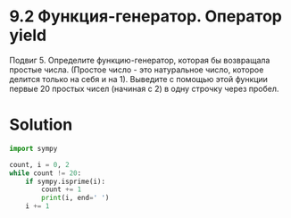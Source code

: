 # 9.2 Функция-генератор. Оператор yield

Подвиг 5. Определите функцию-генератор, которая бы возвращала простые числа. (Простое число - это натуральное число,
которое делится только на себя и на 1). Выведите с помощью этой функции первые 20 простых чисел (начиная с 2) в одну
строчку через пробел.

# Solution

```python
import sympy

count, i = 0, 2
while count != 20:
    if sympy.isprime(i):
        count += 1
        print(i, end=' ')
    i += 1
```